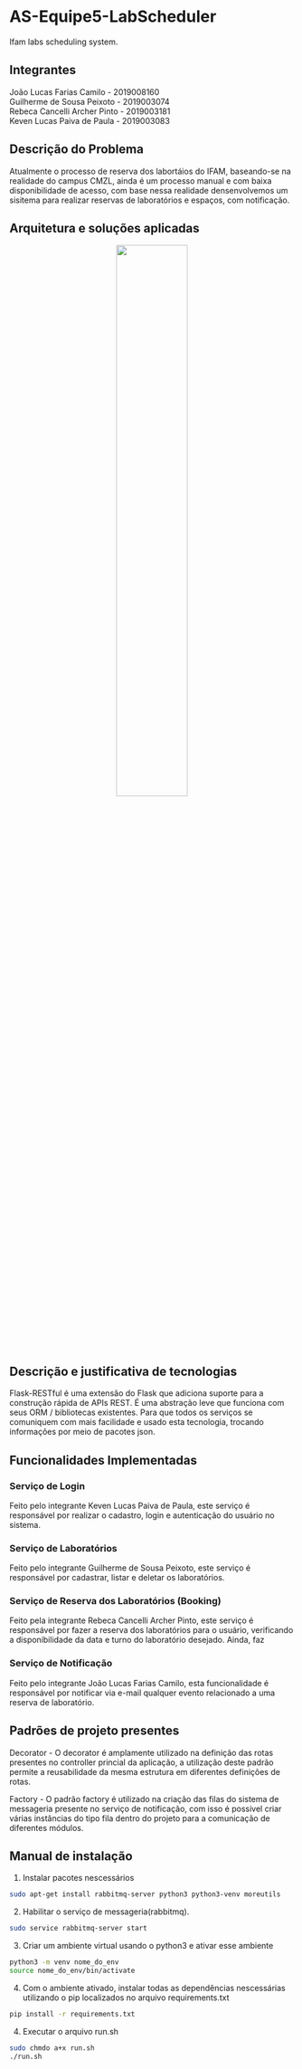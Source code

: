 # AS-Equipe5-LabScheduler
 Ifam labs scheduling system.

## Integrantes
João Lucas Farias Camilo - 2019008160  
Guilherme de Sousa Peixoto - 2019003074  
Rebeca Cancelli Archer Pinto - 2019003181  
Keven Lucas Paiva de Paula  - 2019003083  



## Descrição do Problema
Atualmente o processo de reserva dos labortáios do IFAM, baseando-se na realidade do campus CMZL, ainda é um processo manual e com baixa disponibilidade de acesso, com base nessa realidade densenvolvemos um sisitema para realizar reservas de laboratórios e espaços, com notificação.

## Arquitetura e soluções aplicadas

<p align="center">
    <img width="50%" src="https://user-images.githubusercontent.com/72761456/126085063-b7f6fe0e-521a-47fa-be74-a23254d0e81d.png" />
</p>
  
## Descrição e justificativa de tecnologias

Flask-RESTful é uma extensão do Flask que adiciona suporte para a construção rápida de APIs REST. É uma abstração leve que funciona com seus ORM / bibliotecas existentes. 
Para que todos os serviços se comuniquem com mais facilidade e usado esta tecnologia, trocando informações por meio de pacotes json.

## Funcionalidades Implementadas

### Serviço de Login
Feito pelo integrante Keven Lucas Paiva de Paula, este serviço é responsável por realizar o cadastro, login e autenticação do usuário no sistema.

### Serviço de Laboratórios
Feito pelo integrante Guilherme de Sousa Peixoto, este serviço é responsável por cadastrar, listar e deletar os laboratórios. 

### Serviço de Reserva dos Laboratórios (Booking)
Feito pela integrante Rebeca Cancelli Archer Pinto, este serviço é responsável por fazer a reserva dos laboratórios para o usuário, verificando a disponibilidade da data e turno do laboratório desejado. Ainda, faz

### Serviço de Notificação
Feito pelo integrante João Lucas Farias Camilo, esta funcionalidade é responsável por notificar via e-mail qualquer evento relacionado a uma reserva de laboratório.

## Padrões de projeto presentes
Decorator - O decorator é amplamente utilizado na definição das rotas presentes no controller princial da aplicação, a utilização deste padrão permite a reusabilidade da mesma estrutura em diferentes definições de rotas.

Factory - O padrão factory é utilizado na criação das filas do sistema de messageria presente no serviço de notificação, com isso é possivel criar várias instâncias do tipo fila dentro do projeto para a comunicação de diferentes módulos.

## Manual de instalação 
1. Instalar pacotes nescessários
```bash
sudo apt-get install rabbitmq-server python3 python3-venv moreutils

```
2. Habilitar o serviço de messageria(rabbitmq).
```bash
sudo service rabbitmq-server start

```
3. Criar um ambiente virtual usando o python3 e ativar esse ambiente
```bash
python3 -m venv nome_do_env
source nome_do_env/bin/activate

```

4. Com o ambiente ativado, instalar todas as dependências nescessárias utilizando o pip localizados no arquivo requirements.txt

```bash
pip install -r requirements.txt
```
4. Executar o arquivo run.sh

```bash
sudo chmdo a+x run.sh
./run.sh
```

